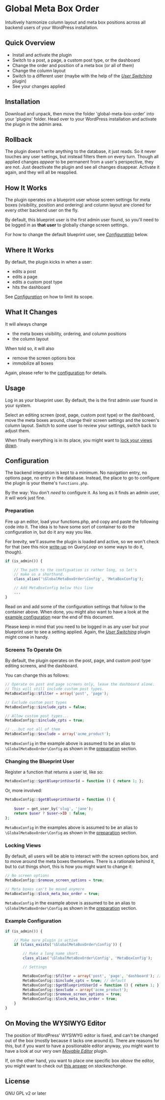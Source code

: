 # Global Meta Box Order

Intuitively harmonize column layout and meta box positions across all backend users of your WordPress installation.  

## Quick Overview

* Install and activate the plugin
* Switch to a post, a page, a custom post type, or the dashboard
* Change the order and position of a meta box (or all of them)
* Change the column layout
* Switch to a different user (maybe with the help of the [_User Switching_](https://wordpress.org/plugins/user-switching/) plugin)
* See your changes applied   

## Installation

Download and unpack, then move the folder 'global-meta-box-order' into your 'plugins' folder. Head over to your WordPress installation and activate the plugin in the admin area.

## Rollback

The plugin doesn't write anything to the database, it just reads. So it never touches any user settings, but instead filters them on every turn. Though all applied changes _appear_ to be permanent from a user's perspective, they are not. Just deactivate the plugin and see all changes disappear. Activate it again, and they will all be reapplied.  

## How It Works

The plugin operates on a blueprint user whose screen settings for meta boxes (visibility, position and ordering) and column layout are cloned for every other backend user on the fly.

By default, this blueprint user is the first admin user found, so you'll need to be logged in as **that user** to globally change screen settings.   

For how to change the default blueprint user, see [_Configuration_](#configuration) below.

## Where It Works 

By default, the plugin kicks in when a user:

* edits a post
* edits a page
* edits a custom post type
* hits the dashboard

See [_Configuration_](#configuration) on how to limit its scope.

## What It Changes

It will always change

* the meta boxes visibility, ordering, and column positions
* the column layout

When told so, it will also

* remove the screen options box
* immobilize all boxes

Again, please refer to the [configuration](#configuration) for details.   

## Usage

Log in as your blueprint user. By default, the is the first admin user found in your system.   

Select an editing screen (post, page, custom post type) or the dashboard, move the meta boxes around, change their screen settings and the screen's column layout. Switch to some user to review your settings, switch back to adjust them.

When finally everything is in its place, you might want to [lock your views down](#locking_views). 

## <a id="configuration"></a>Configuration

The backend integration is kept to a minimum. No navigation entry, no options page, no entry in the database. Instead, the place to go to configure the plugin is your theme's `functions.php`.

By the way: You don't _need_ to configure it. As long as it finds an admin user, it will work just fine.

### <a id="preparation"></a>Preparation

Fire up an editor, load your functions.php, and copy and paste the following code into it. The idea is to have some sort of container to do the configuration in, but do it any way you like.

For brevity, we'll assume the plugin is loaded and active, so we won't check for that (see this nice [write-up](http://queryloop.com/how-to-detect-if-a-wordpress-plugin-is-active/) on _QueryLoop_ on some ways to do it, though).

```PHP
if (is_admin()) {

    // The path to the configuation is rather long, so let's
    // make us a shorthand.
    class_alias('\GlobalMetaBoxOrder\Config', 'MetaBoxConfig');

    // Add MetaBoxConfig below this line
    ...
}
```

Read on and add some of the configuration settings that follow to the  container above. When done, you might also want to have a look at the [example configuration](#example_config) near the end of this document.

Please keep in mind that you need to be logged in as any user but your blueprint user to see a setting applied. Again, the [_User Switching_](https://wordpress.org/plugins/user-switching/) plugin might come in handy.

### Screens To Operate On

By default, the plugin operates on the post, page, and custom post type editing screens, and the dashboard.

You can change this as follows:

```PHP
// Operate on post and page screens only, leave the dashboard alone.
// This will still include custom post types.
MetaBoxConfig::$filter = array('post', 'page');

// Exclude custom post types
MetaBoxConfig::$include_cpts = false; 

// Allow custom post types...
MetaBoxConfig::$include_cpts = true; 

// ...but not all of them
MetaBoxConfig::$exclude = array('acme_product');
```

`MetaBoxConfig` in the example above is assumed to be an alias to `\GlobalMetaBoxOrder\Config` as shown in the [preparation](#preparation) section.    

### Changing the Blueprint User

Register a function that returns a user id, like so:

```PHP
MetaBoxConfig::$getBlueprintUserId = function () { return 1; };
```

Or, more involved:

```PHP
MetaBoxConfig::$getBlueprintUserId = function () { 
            
    $user = get_user_by('slug', 'jane');
    return $user ? $user->ID : false; 
};
```

`MetaBoxConfig` in the examples above is assumed to be an alias to `\GlobalMetaBoxOrder\Config` as shown in the [preparation](#preparation) section.    

### <a id="locking_views"></a>Locking Views

By default, all users will be able to interact with the screen options box, and to move around the meta boxes themselves. There is a rationale behind it, but to cut things short, this is how you might want to change it:

```PHP
// No screen options 
MetaBoxConfig::$remove_screen_options = true;

// Meta boxes can't be moved anymore 
MetaBoxConfig::$lock_meta_box_order = true; 
```

`MetaBoxConfig` in the example above is assumed to be an alias to `\GlobalMetaBoxOrder\Config` as shown in the [preparation](#preparation) section.    

### <a id="example_config"></a>Example Configuration

```PHP
if (is_admin()) {

    // Make sure plugin is active
    if (class_exists('\GlobalMetaBoxOrder\Config')) {

        // Make a long name short. 
        class_alias('\GlobalMetaBoxOrder\Config', 'MetaBoxConfig');

        // Settings

        MetaBoxConfig::$filter = array('post', 'page', 'dashboard'); // default
        MetaBoxConfig::$include_cpts = true; // default
        MetaBoxConfig::$getBlueprintUserId = function () { return 1; };
        MetaBoxConfig::$exclude = array('acme_product');
        MetaBoxConfig::$remove_screen_options = true;
        MetaBoxConfig::$lock_meta_box_order = true; 
    }
}
```

## On Moving the WYSIWYG Editor

The position of WordPress' WYSIWYG editor is fixed, and can't be changed out of the box (mostly because it lacks one around it). There are reasons for this, but if you want to have a positionable editor anyway, you might want to have a look at our very own [_Movable Editor_](https://github.com/pontycode/wordpress-movable-editor) plugin.

If, on the other hand, you want to place one specific box _above_ the editor, you might want to check out [this answer](http://wordpress.stackexchange.com/a/88103) on _stackexchange_.

## License

GNU GPL v2 or later